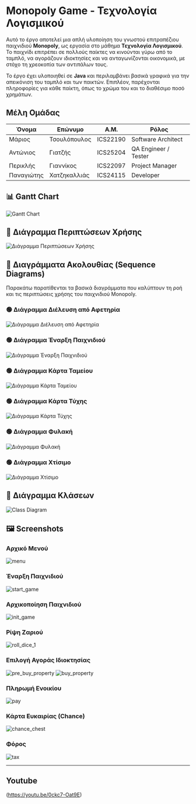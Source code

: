 # Monopoly Game - Τεχνολογία Λογισμικού

Αυτό το έργο αποτελεί μια απλή υλοποίηση του γνωστού επιτραπέζιου παιχνιδιού **Monopoly**, ως εργασία στο μάθημα **Τεχνολογία Λογισμικού**. Το παιχνίδι επιτρέπει σε πολλούς παίκτες να κινούνται γύρω από το ταμπλό, να αγοράζουν ιδιοκτησίες και να ανταγωνίζονται οικονομικά, με στόχο τη χρεοκοπία των αντιπάλων τους.

Το έργο έχει υλοποιηθεί σε **Java** και περιλαμβάνει βασικά γραφικά για την απεικόνιση του ταμπλό και των παικτών. Επιπλέον, παρέχονται πληροφορίες για κάθε παίκτη, όπως το χρώμα του και το διαθέσιμο ποσό χρημάτων.

## Μέλη Ομάδας

| Όνομα        | Επώνυμο           | Α.Μ.     | Ρόλος                     |
|--------------|-------------------|----------|----------------------------|
| Μάριος       | Τσουλόπουλος      | ICS22190 | Software Architect         |
| Αντώνιος     | Γιατζής           | ICS25204 | QA Engineer / Tester       |
| Περικλής     | Γιαννίκος         | ICS22097 | Project Manager            |
| Παναγιώτης   | Χατζηκαλλιάς      | ICS24115 | Developer                  |

## 📊 Gantt Chart

![Gantt Chart](./images/gantt.png)

## 🧩 Διάγραμμα Περιπτώσεων Χρήσης

![Διάγραμμα Περιπτώσεων Χρήσης](./USE_CASE_SEQUENCE_DIAGRAMMS/ΔΙΑΓΡΑΜΜΑ_USE_CASE/MonopolyUseCase.svg)

## 📌 Διαγράμματα Ακολουθίας (Sequence Diagrams)

Παρακάτω παρατίθενται τα βασικά διαγράμματα που καλύπτουν τη ροή και τις περιπτώσεις χρήσης του παιχνιδιού Monopoly.

### 🟢 Διάγραμμα Διέλευση από Αφετηρία
![Διάγραμμα Διέλευση από Αφετηρία](./USE_CASE_SEQUENCE_DIAGRAMMS/ΔΙΑΓΡΑΜΜΑΤΑ_ΑΚΟΛΟΥΘΙΑΣ/ΔΙΑΓΡΑΜΜΑ_ΔΙΕΛΕΥΣΗ_ΑΦΕΤΗΡΙΑ.svg)

### 🟢 Διάγραμμα Έναρξη Παιχνιδιού
![Διάγραμμα Έναρξη Παιχνιδιού](./USE_CASE_SEQUENCE_DIAGRAMMS/ΔΙΑΓΡΑΜΜΑΤΑ_ΑΚΟΛΟΥΘΙΑΣ/ΔΙΑΓΡΑΜΜΑ_ΕΝΑΡΞΗ_ΠΑΙΧΝ.svg)

### 🟢 Διάγραμμα Κάρτα Ταμείου
![Διάγραμμα Κάρτα Ταμείου](./USE_CASE_SEQUENCE_DIAGRAMMS/ΔΙΑΓΡΑΜΜΑΤΑ_ΑΚΟΛΟΥΘΙΑΣ/ΔΙΑΓΡΑΜΜΑ_ΚΑΡΤΑ_ΤΑΜΕΙΟΥ.svg)

### 🟢 Διάγραμμα Κάρτα Τύχης
![Διάγραμμα Κάρτα Τύχης](./USE_CASE_SEQUENCE_DIAGRAMMS/ΔΙΑΓΡΑΜΜΑΤΑ_ΑΚΟΛΟΥΘΙΑΣ/ΔΙΑΓΡΑΜΜΑ_ΚΑΡΤΑ_ΤΥΧΗΣ.svg)

### 🟢 Διάγραμμα Φυλακή
![Διάγραμμα Φυλακή](./USE_CASE_SEQUENCE_DIAGRAMMS/ΔΙΑΓΡΑΜΜΑΤΑ_ΑΚΟΛΟΥΘΙΑΣ/ΔΙΑΓΡΑΜΜΑ_ΦΥΛΑΚΗ.svg)

### 🟢 Διάγραμμα Χτίσιμο
![Διάγραμμα Χτίσιμο](./USE_CASE_SEQUENCE_DIAGRAMMS/ΔΙΑΓΡΑΜΜΑΤΑ_ΑΚΟΛΟΥΘΙΑΣ/ΔΙΑΓΡΑΜΜΑ_ΧΤΙΣΙΜΟ.svg)

## 📐 Διάγραμμα Κλάσεων

![Class Diagram](./images/diagram.png)

## 🖼️ Screenshots

### Αρχικό Μενού
![menu](screenshot/menu.png)

### Έναρξη Παιχνιδιού
![start_game](screenshot/start_game.png)

### Αρχικοποίηση Παιχνιδιού
![init_game](screenshot/init_game.png)

### Ρίψη Ζαριού
![roll_dice_1](screenshot/roll_dice_1.png)

### Επιλογή Αγοράς Ιδιοκτησίας
![pre_buy_property](screenshot/pre_buy_property.png)
![buy_property](screenshot/buy_property.png)

### Πληρωμή Ενοικίου
![pay](screenshot/pay.png)

### Κάρτα Ευκαιρίας (Chance)
![chance_chest](screenshot/chance_chest.png)

### Φόρος
![tax](screenshot/tax.png)

---

## Youtube
(https://youtu.be/0ckc7-Oat9E)
